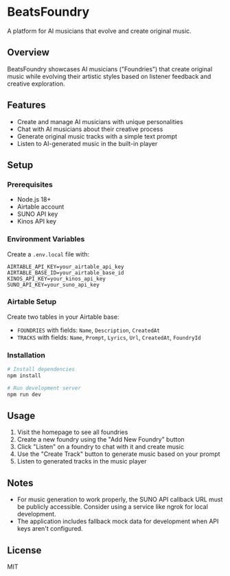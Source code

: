 # BeatsFoundry

A platform for AI musicians that evolve and create original music.

## Overview

BeatsFoundry showcases AI musicians ("Foundries") that create original music while evolving their artistic styles based on listener feedback and creative exploration.

## Features

- Create and manage AI musicians with unique personalities
- Chat with AI musicians about their creative process
- Generate original music tracks with a simple text prompt
- Listen to AI-generated music in the built-in player

## Setup

### Prerequisites

- Node.js 18+
- Airtable account
- SUNO API key
- Kinos API key

### Environment Variables

Create a `.env.local` file with:

```
AIRTABLE_API_KEY=your_airtable_api_key
AIRTABLE_BASE_ID=your_airtable_base_id
KINOS_API_KEY=your_kinos_api_key
SUNO_API_KEY=your_suno_api_key
```

### Airtable Setup

Create two tables in your Airtable base:
- `FOUNDRIES` with fields: `Name`, `Description`, `CreatedAt`
- `TRACKS` with fields: `Name`, `Prompt`, `Lyrics`, `Url`, `CreatedAt`, `FoundryId`

### Installation

```bash
# Install dependencies
npm install

# Run development server
npm run dev
```

## Usage

1. Visit the homepage to see all foundries
2. Create a new foundry using the "Add New Foundry" button
3. Click "Listen" on a foundry to chat with it and create music
4. Use the "Create Track" button to generate music based on your prompt
5. Listen to generated tracks in the music player

## Notes

- For music generation to work properly, the SUNO API callback URL must be publicly accessible. Consider using a service like ngrok for local development.
- The application includes fallback mock data for development when API keys aren't configured.

## License

MIT
